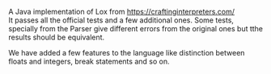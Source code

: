 A Java implementation of Lox from https://craftinginterpreters.com/  
It passes all the official tests and a few additional ones. Some tests, specially from the Parser give different errors from the original ones but tthe results should be equivalent.

We have added a few features to the language like distinction between floats and integers, break statements and so on.
